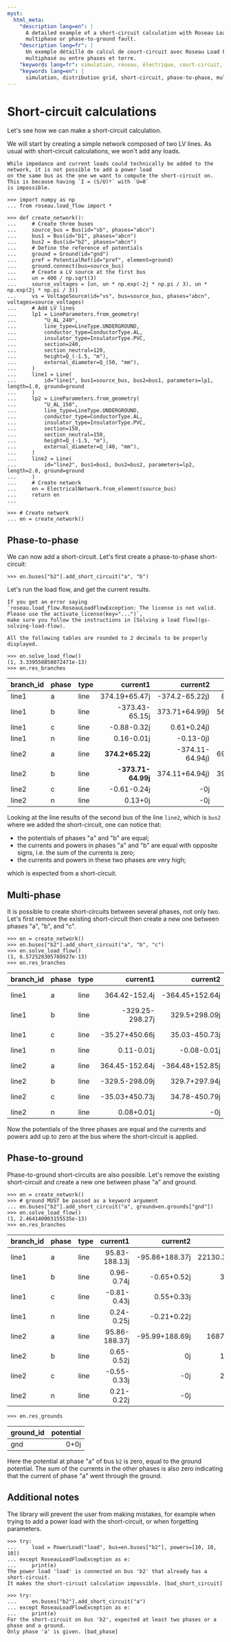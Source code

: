 ```yaml
---
myst:
  html_meta:
    "description lang=en": |
      A detailed example of a short-circuit calculation with Roseau Load Flow. Easily simulate a phase-to-phase,
      multiphase or phase-to-ground fault.
    "description lang=fr": |
      Un exemple détaillé de calcul de court-circuit avec Roseau Load Flow. Simulez aisément un défaut entre phases,
      multiphasé ou entre phases et terre.
    "keywords lang=fr": simulation, réseau, électrique, court-circuit, entre phases, multiphase, phase-terre
    "keywords lang=en": |
      simulation, distribution grid, short-circuit, phase-to-phase, multiphase, phase-to-ground, calculation
---
```


# Short-circuit calculations

Let's see how we can make a short-circuit calculation.

We will start by creating a simple network composed of two LV lines. As usual with short-circuit calculations, we
won't add any loads.

```{note}
While impedance and current loads could technically be added to the network, it is not possible to add a power load
on the same bus as the one we want to compute the short-circuit on. This is because having `I = (S/U)*` with `U=0`
is impossible.
```

```pycon
>>> import numpy as np
... from roseau.load_flow import *

>>> def create_network():
...     # Create three buses
...     source_bus = Bus(id="sb", phases="abcn")
...     bus1 = Bus(id="b1", phases="abcn")
...     bus2 = Bus(id="b2", phases="abcn")
...     # Define the reference of potentials
...     ground = Ground(id="gnd")
...     pref = PotentialRef(id="pref", element=ground)
...     ground.connect(bus=source_bus)
...     # Create a LV source at the first bus
...     un = 400 / np.sqrt(3)
...     source_voltages = [un, un * np.exp(-2j * np.pi / 3), un * np.exp(2j * np.pi / 3)]
...     vs = VoltageSource(id="vs", bus=source_bus, phases="abcn", voltages=source_voltages)
...     # Add LV lines
...     lp1 = LineParameters.from_geometry(
...         "U_AL_240",
...         line_type=LineType.UNDERGROUND,
...         conductor_type=ConductorType.AL,
...         insulator_type=InsulatorType.PVC,
...         section=240,
...         section_neutral=120,
...         height=Q_(-1.5, "m"),
...         external_diameter=Q_(50, "mm"),
...     )
...     line1 = Line(
...         id="line1", bus1=source_bus, bus2=bus1, parameters=lp1, length=1.0, ground=ground
...     )
...     lp2 = LineParameters.from_geometry(
...         "U_AL_150",
...         line_type=LineType.UNDERGROUND,
...         conductor_type=ConductorType.AL,
...         insulator_type=InsulatorType.PVC,
...         section=150,
...         section_neutral=150,
...         height=Q_(-1.5, "m"),
...         external_diameter=Q_(40, "mm"),
...     )
...     line2 = Line(
...         id="line2", bus1=bus1, bus2=bus2, parameters=lp2, length=2.0, ground=ground
...     )
...     # Create network
...     en = ElectricalNetwork.from_element(source_bus)
...     return en
...

>>> # Create network
... en = create_network()
```

## Phase-to-phase

We can now add a short-circuit. Let's first create a phase-to-phase short-circuit:

```pycon
>>> en.buses["b2"].add_short_circuit("a", "b")
```

Let's run the load flow, and get the current results.

```{note}
If you get an error saying
`roseau.load_flow.RoseauLoadFlowException: The license is not valid. Please use the activate_license(key="...")`,
make sure you follow the instructions in [Solving a load flow](gs-solving-load-flow).
```

```{note}
All the following tables are rounded to 2 decimals to be properly displayed.
```

```pycon
>>> en.solve_load_flow()
(1, 3.339550858072471e-13)
>>> en.res_branches
```

| branch_id | phase | type |           current1 |        current2 |             power1 |                  power2 |      potential1 |        potential2 |
| :-------- | :---- | :--- | -----------------: | --------------: | -----------------: | ----------------------: | --------------: | ----------------: |
| line1     | a     | line |      374.19+65.47j |  -374.2-65.22j) |  86414.44-15119.6j |     -69427.92+23726.69j |       230.94-0j |     190.79-30.15j |
| line1     | b     | line |     -373.43-65.15j |  373.71+64.99j) | 56149.99+67164.05j |     -39212.61-58608.72j |    -115.47-200j |    -75.38-169.94j |
| line1     | c     | line |        -0.88-0.32j |     0.61+0.24j) |      37.17-214.38j |          -22.32+155.56j |    -115.47+200j |   -116.82+208.22j |
| line1     | n     | line |         0.16-0.01j |       -0.13-0j) |                 0j |             -0.17+1.03j |              0j |        1.38-8.15j |
| line2     | a     | line |   **374.2+65.22j** | -374.11-64.94j) | 69427.92-23726.69j | **-15076.23+41188.79j** |   190.79-30.15j | **57.67-100.09j** |
| line2     | b     | line | **-373.71-64.99j** |  374.11+64.94j) | 39212.61+58608.72j |  **15076.23-41188.79j** |  -75.38-169.94j | **57.67-100.09j** |
| line2     | c     | line |        -0.61-0.24j |             -0j |      22.32-155.56j |                   -0-0j | -116.82+208.22j |   -119.55+224.61j |
| line2     | n     | line |            0.13+0j |             -0j |         0.17-1.03j |                     -0j |      1.38-8.15j |       4.18-24.45j |

Looking at the line results of the second bus of the line `line2`, which is `bus2` where we added the short-circuit,
one can notice that:

- the potentials of phases "a" and "b" are equal;
- the currents and powers in phases "a" and "b" are equal with opposite signs, i.e. the sum of the currents is zero;
- the currents and powers in these two phases are very high;

which is expected from a short-circuit.

## Multi-phase

It is possible to create short-circuits between several phases, not only two. Let's first remove the existing
short-circuit then create a new one between phases "a", "b", and "c".

```pycon
>>> en = create_network()
>>> en.buses["b2"].add_short_circuit("a", "b", "c")
>>> en.solve_load_flow()
(1, 6.572520305780927e-13)
>>> en.res_branches
```

| branch_id | phase | type |        current1 |        current2 |             power1 |              power2 |     potential1 |      potential2 |
| :-------- | :---- | :--- | --------------: | --------------: | -----------------: | ------------------: | -------------: | --------------: |
| line1     | a     | line |   364.42-152.4j | -364.45+152.64j | 84159.75+35195.32j | -62323.26-24107.78j |      230.94-0j |    169.06-4.66j |
| line1     | b     | line | -329.25-298.27j |   329.5+298.09j | 97671.94+31407.98j | -74421.29-19633.88j |   -115.47-200j |  -94.56-145.13j |
| line1     | c     | line |  -35.27+450.66j |   35.03-450.73j | 94203.88+44984.19j | -73584.22-31005.25j |   -115.47+200j |  -80.99+156.96j |
| line1     | n     | line |      0.11-0.01j |     -0.08-0.01j |                 0j |          -0.5+0.64j |             0j |      6.47-7.18j |
| line2     | a     | line |  364.45-152.64j | -364.48+152.85j | 62323.26+24107.78j |     3461.67-1626.3j |   169.06-4.66j | **-6.49+7.18j** |
| line2     | b     | line |  -329.5-298.09j |   329.7+297.94j | 74421.29+19633.88j |       1.41+4300.23j | -94.56-145.13j | **-6.49+7.18j** |
| line2     | c     | line |  -35.03+450.73j |   34.78-450.79j | 73584.22+31005.25j |   -3463.08-2673.93j | -80.99+156.96j | **-6.49+7.18j** |
| line2     | n     | line |      0.08+0.01j |             -0j |          0.5-0.64j |                 -0j |     6.47-7.18j |    19.44-21.56j |

Now the potentials of the three phases are equal and the currents and powers add up to zero at the bus where the
short-circuit is applied.

## Phase-to-ground

Phase-to-ground short-circuits are also possible. Let's remove the existing short-circuit and create a new one
between phase "a" and ground.

```pycon
>>> en = create_network()
>>> # ground MUST be passed as a keyword argument
... en.buses["b2"].add_short_circuit("a", ground=en.grounds["gnd"])
>>> en.solve_load_flow()
(1, 2.464140003155535e-13)
>>> en.res_branches
```

| branch_id | phase | type |      current1 |       current2 |             power1 |            power2 |      potential1 |      potential2 |
| :-------- | :---- | :--- | ------------: | -------------: | -----------------: | ----------------: | --------------: | --------------: |
| line1     | a     | line | 95.83-188.13j | -95.86+188.37j | 22130.38+43446.19j | -16871.5-29433.8j |       230.94+0j |    160.32-7.98j |
| line1     | b     | line |    0.96-0.74j |    -0.65+0.52j |      36.74-277.43j |    -10.48+232.63j |    -115.47-200j | -163.66-224.36j |
| line1     | c     | line |   -0.81-0.43j |     0.55+0.33j |       8.47-212.03j |    -29.32+150.27j |    -115.47+200j | -159.37+177.78j |
| line1     | n     | line |    0.24-0.25j |    -0.21+0.22j |                 0j |       4.52+15.58j |              0j |   -48.11-24.34j |
| line2     | a     | line | 95.86-188.37j | -95.99+188.69j |   16871.5+29433.8j |               -0j |    160.32-7.98j |          **0j** |
| line2     | b     | line |    0.65-0.52j |             0j |      10.48-232.63j |             -0-0j | -163.66-224.36j |  -265.1-275.72j |
| line2     | c     | line |   -0.55-0.33j |            -0j |      29.32-150.27j |             -0-0j | -159.37+177.78j | -252.37+130.63j |
| line2     | n     | line |    0.21-0.22j |            -0j |       -4.52-15.58j |             -0-0j |   -48.11-24.34j |  -149.45-75.72j |

```pycon
>>> en.res_grounds
```

| ground_id | potential |
| :-------- | --------: |
| gnd       |      0+0j |

Here the potential at phase "a" of bus `b2` is zero, equal to the ground potential. The sum of the currents in the
other phases is also zero indicating that the current of phase "a" went through the ground.

## Additional notes

The library will prevent the user from making mistakes, for example when trying to add a power load with the
short-circuit, or when forgetting parameters.

```pycon
>>> try:
...     load = PowerLoad("load", bus=en.buses["b2"], powers=[10, 10, 10])
... except RoseauLoadFlowException as e:
...     print(e)
The power load 'load' is connected on bus 'b2' that already has a short-circuit.
It makes the short-circuit calculation impossible. [bad_short_circuit]
```

```pycon
>>> try:
...     en.buses["b2"].add_short_circuit("a")
... except RoseauLoadFlowException as e:
...     print(e)
For the short-circuit on bus 'b2', expected at least two phases or a phase and a ground.
Only phase 'a' is given. [bad_phase]
```
